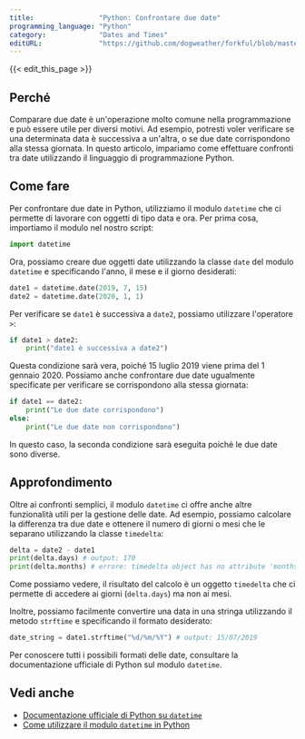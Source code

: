 ```yaml
---
title:                "Python: Confrontare due date"
programming_language: "Python"
category:             "Dates and Times"
editURL:              "https://github.com/dogweather/forkful/blob/master/content/it/python/comparing-two-dates.md"
---
```


{{< edit_this_page >}}

## Perché

Comparare due date è un'operazione molto comune nella programmazione e può essere utile per diversi motivi. Ad esempio, potresti voler verificare se una determinata data è successiva a un'altra, o se due date corrispondono alla stessa giornata. In questo articolo, impariamo come effettuare confronti tra date utilizzando il linguaggio di programmazione Python.

## Come fare

Per confrontare due date in Python, utilizziamo il modulo `datetime` che ci permette di lavorare con oggetti di tipo data e ora. Per prima cosa, importiamo il modulo nel nostro script:

```Python
import datetime
```

Ora, possiamo creare due oggetti date utilizzando la classe `date` del modulo `datetime` e specificando l'anno, il mese e il giorno desiderati:

```Python
date1 = datetime.date(2019, 7, 15)
date2 = datetime.date(2020, 1, 1)
```

Per verificare se `date1` è successiva a `date2`, possiamo utilizzare l'operatore `>`:

```Python
if date1 > date2:
    print("date1 è successiva a date2")
```

Questa condizione sarà vera, poiché 15 luglio 2019 viene prima del 1 gennaio 2020. Possiamo anche confrontare due date ugualmente specificate per verificare se corrispondono alla stessa giornata:

```Python
if date1 == date2:
    print("Le due date corrispondono")
else:
    print("Le due date non corrispondono")
```

In questo caso, la seconda condizione sarà eseguita poiché le due date sono diverse.

## Approfondimento

Oltre ai confronti semplici, il modulo `datetime` ci offre anche altre funzionalità utili per la gestione delle date. Ad esempio, possiamo calcolare la differenza tra due date e ottenere il numero di giorni o mesi che le separano utilizzando la classe `timedelta`:

```Python
delta = date2 - date1
print(delta.days) # output: 170
print(delta.months) # errore: timedelta object has no attribute 'months'
```

Come possiamo vedere, il risultato del calcolo è un oggetto `timedelta` che ci permette di accedere ai giorni (`delta.days`) ma non ai mesi.

Inoltre, possiamo facilmente convertire una data in una stringa utilizzando il metodo `strftime` e specificando il formato desiderato:

```Python
date_string = date1.strftime("%d/%m/%Y") # output: 15/07/2019
```

Per conoscere tutti i possibili formati delle date, consultare la documentazione ufficiale di Python sul modulo `datetime`.

## Vedi anche

- [Documentazione ufficiale di Python su `datetime`](https://docs.python.org/3/library/datetime.html)
- [Come utilizzare il modulo `datetime` in Python](https://www.programiz.com/python-programming/datetime)